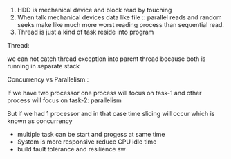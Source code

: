 1. HDD is mechanical device and block read by touching 
2. When talk mechanical devices data like file :: parallel reads and random seeks
 make like much more worst reading process than sequential read.
3. Thread is just a kind of task reside into program

Thread: 

we can not catch thread exception into parent thread because 
both is running in separate stack

Concurrency vs Parallelism::

If we have two processor one process will focus on task-1 and other process will focus on task-2: parallelism

But if we had 1 processor and in that case time slicing will occur which is known as concurrency
 - multiple task can be start and progess at same time
 - System is more responsive reduce CPU idle time
 - build fault tolerance and resilience sw
